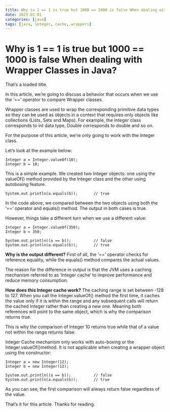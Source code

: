 ```yaml
---
title: Why is 1 == 1 is true but 1000 == 1000 is false When dealing with Wrapper Classes in Java?
date: 2023-01-01
categories: [java]
tags: [java, integer, cache, wrappers]
---
```


# Why is 1 == 1 is true but 1000 == 1000 is false When dealing with Wrapper Classes in Java?

That’s a loaded title.

In this article, we’re going to discuss a behavior that occurs when we use the ‘==’ operator to compare Wrapper classes.

Wrapper classes are used to wrap the corresponding primitive data types so they can be used as objects in a context that requires only objects like collections (Lists, Sets and Maps). For example, the Integer class corresponds to int data type, Double corresponds to double and so on.

For the purpose of this article, we’re only going to work with the Integer class.

Let’s look at the example below:

```
Integer a = Integer.valueOf(10);
Integer b = 10;
```

This is a simple example. We created two Integer objects: one using the valueOf() method provided by the Integer class and the other using autoboxing feature.

```System.out.println((a == b));          // true
System.out.println(a.equals(b));       // true
```

In the code above, we compared between the two objects using both the ‘==’ operator and equals() method. The output in both cases is true.

However, things take a different turn when we use a different value:

```
Integer a = Integer.valueOf(350);
Integer b = 350;

System.out.println((a == b));          // false
System.out.println(a.equals(b));       // true
```

**Why is the output different?**
First of all, the ‘==’ operator checks for reference equality, while the equals() method compares the actual values.

The reason for the difference in output is that the JVM uses a caching mechanism referred to as ‘Integer cache’ to improve performance and reduce memory consumption.

**How does this Integer cache work?**
The caching range is set between -128 to 127. When you call the Integer.valueOf() method the first time, it caches the value only if it is within the range and any subsequent calls will return the cached Integer rather than creating a new one. Meaning both references will point to the same object, which is why the comparison returns true.

This is why the comparison of Integer 10 returns true while that of a value not within the range returns false.

Integer Cache mechanism only works with auto-boxing or the Integer.valueOf()method. It is not applicable when creating a wrapper object using the constructor:

```
Integer a = new Integer(12);
Integer b = new Integer(12);

System.out.println((a == b));          // false
System.out.println(a.equals(b));       // true
```

As you can see, the first comparison will always return false regardless of the value.

That’s it for this article. Thanks for reading.